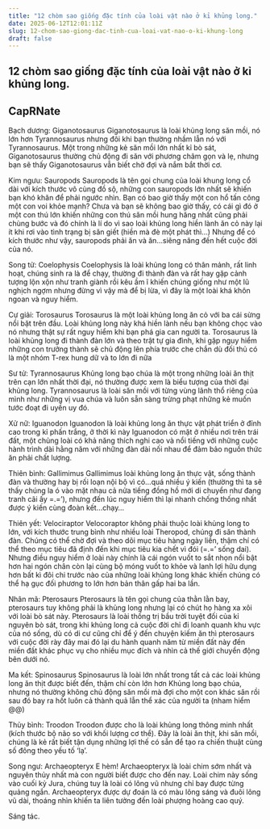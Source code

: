 ```yaml
---
title: "12 chòm sao giống đặc tính của loài vật nào ở kỉ khủng long."
date: 2025-06-12T12:01:11Z
slug: 12-chom-sao-giong-dac-tinh-cua-loai-vat-nao-o-ki-khung-long
draft: false
---
```


## 12 chòm sao giống đặc tính của loài vật nào ở kỉ khủng long.

## CapRNate

Bạch dương: Giganotosaurus
Giganotosaurus là loài khủng long săn mồi, nó lớn hơn Tyrannosaurus nhưng đôi khi bạn thường nhầm lẫn nó với Tyrannosaurus. Một trong những kẻ săn mồi lớn nhất kỉ bò sát, Giganotosaurus thường chủ động đi săn với phương châm gọn và lẹ, nhưng bạn sẽ thấy Giganotosaurus vẫn biết chờ đợi và nắm bắt thời cơ.
 
 
 
Kim ngưu: Sauropods
Sauropods là tên gọi chung của loài khung long cổ dài với kích thước vô cùng đồ sộ, những con sauropods lớn nhất sẽ khiến bạn khó khăn để phải ngước nhìn. Bạn có bao giờ thấy một con hổ tấn công một con voi khỏe mạnh? Chưa và bạn sẽ không bao giờ thấy, có cái gì đó ở một con thú lớn khiến những con thú săn mồi hung hăng nhất cũng phải chùng bước và đó chính là lí do vì sao loài khủng long hiền lành ăn cỏ này lại ít khi rơi vào tình trạng bị săn giết (hiền mà đè một phát thì…) Nhưng để có kích thước như vậy, sauropods phải ăn và ăn…siêng năng đến hết cuộc đời của nó.
 
 
 
Song tử: Coelophysis
Coelophysis là loài khủng long có thân mảnh, rất linh hoạt, chúng sinh ra là để chạy, thường đi thành đàn và rất hay gặp cảnh tượng lộn xộn như tranh giành rồi kêu ầm ĩ khiến chúng giống như một lũ nghịch ngợm nhưng đừng vì vậy mà để bị lừa, vì đây là một loài khá khôn ngoan và nguy hiểm.
 
 
 
Cự giải: Torosaurus
Torosaurus là một loài khủng long ăn cỏ với ba cái sừng nổi bặt trên đầu. Loài khủng long này khá hiền lành nếu bạn không chọc vào nó nhưng thật sự rất nguy hiểm khi bạn phá gia can người ta. Torosaurus là loài khủng long đi thành đàn lớn và theo trật tự gia đình, khi gặp nguy hiểm những con trưởng thành sẽ chủ động lên phía trước che chắn dù đối thủ có là một nhóm T-rex hung dữ và to lớn đi nữa
 
 
 
Sư tử: Tyrannosaurus
Khủng long bạo chúa là một trong những loài ăn thịt trên cạn lớn nhất thời đại, nó thường được xem là biểu tượng của thời đại khủng long. Tyrannosaurus là loài săn mồi với từng vùng lãnh thổ riêng của mình như những vị vua chúa và luôn sẵn sàng trừng phạt những kẻ muốn tước đoạt đi uyền uy đó.
 
 
 
Xử nữ: Iguanodon
Iguanodon là loài khủng long ăn thực vật phát triển ở đỉnh cao trong kỉ phấn trắng, ở thời kì này Iguanodon có mặt ở nhiều nơi trên trái đất, một chủng loài có khả năng thích nghi cao và nổi tiếng với những cuộc hành trình dài hằng năm với những đàn dài nối nhau để đảm bảo nguồn thức ăn phải chất lượng.
 
 
 
Thiên bình: Gallimimus
Gallimimus loài khủng long ăn thực vật, sống thành đàn và thường hay bị rối loạn nội bộ vì có…quá nhiều ý kiến (thường thì ta sẽ thấy chúng la ó vào mặt nhau cả nửa tiếng đồng hồ mới di chuyển như đang tranh cãi ấy =.=’), nhưng đến lúc nguy hiểm thì lại nhanh chống thống nhất được ý kiến cùng đoàn kết…chạy…
 
 
 
Thiên yết: Velociraptor
Velocoraptor không phải thuộc loài khủng long to lớn, với kích thước trung bình như nhiều loài Theropod, chúng đi săn thành đàn. Chúng có thể chờ đợi và theo dõi mục tiêu hàng ngày liền, thậm chí có thể theo mục tiêu đã định đến khi mục tiêu kia chết vì đói (=.=’ sống dai). Nhưng điều nguy hiểm ở loài này chính là cái ngón vuốt to sắt nhọn nổi bật hơn hai ngón chân còn lại cùng bộ móng vuốt to khỏe và lanh lợi hữu dụng hơn bất kì đôi chi trước nào của những loài khủng long khác khiến chúng có thể hạ gục đối phương to lớn hơn bản thân gấp hai ba lần.
 
 
 
Nhân mã: Pterosaurs
Pterosaurs là tên gọi chung của thằn lằn bay, pterosaurs tuy không phải là khủng long nhưng lại có chút họ hàng xa xôi với loài bò sát này. Pterosaurs là loài thống trị bầu trời tuyệt đối của kỉ nguyên bò sát, trong khi khủng long cả cuộc đời chỉ đi loanh quanh khu vực của nó sống, dù có di cư cũng chỉ để ý đến chuyện kiếm ăn thì pterosaurs với cuộc đời rày đây mai đó lại du hành quanh năm từ miền đất này đến miền đất khác phục vụ cho nhiều mục đích và nhìn cả thế giới chuyển động bên dưới nó.
 
 
 
Ma kết: Spinosaurus
Spinosaurus là loài lớn nhất trong tất cả các loài khủng long ăn thịt được biết đến, thậm chí còn lớn hơn Khủng long bạo chúa, nhưng nó thường không chủ động săn mồi mà đợi cho một con khác săn rồi sau đó bay ra hốt luôn cả thành quả lẫn thể xác của người ta (nham hiểm @@)
 
 
 
Thủy bình: Troodon
Troodon được cho là loài khủng long thông minh nhất (kích thước bộ não so với khối lượng cơ thể). Đây là loài ăn thịt, khi săn mồi, chúng là kẻ rất biết tận dụng những lợi thế có sẵn để tạo ra chiến thuật cùng số đông theo yếu tố ‘lạ’.
 
 
 
Song ngư: Archaeopteryx
E hèm! Archaeopteryx là loài chim sớm nhất và nguyên thủy nhất mà con người biết được cho đến nay. Loài chim này sống vào cuối kỷ Jura, chúng tuy là loài có lông vũ nhưng chỉ bay được từng quảng ngắn. Archaeopteryx được dự đoán là có màu lông sáng và đuôi lông vũ dài, thoáng nhìn khiến ta liên tưởng đến loài phượng hoàng cao quý.
 
Sáng tác.